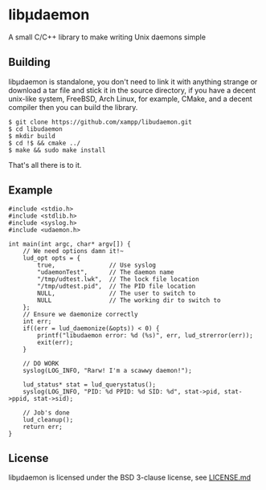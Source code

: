 # libμdaemon
A small C/C++ library to make writing Unix daemons simple

## Building
libμdaemon is standalone, you don't need to link it with anything strange or download a tar file and stick it in the source directory, if you have a decent unix-like system, FreeBSD, Arch Linux, for example, CMake, and a decent compiler then you can build the library.

```
$ git clone https://github.com/xampp/libudaemon.git
$ cd libudaemon
$ mkdir build
$ cd !$ && cmake ../
$ make && sudo make install
``` 

That's all there is to it.

## Example

```{.c}
#include <stdio.h>
#include <stdlib.h>
#include <syslog.h>
#include <udaemon.h>

int main(int argc, char* argv[]) {
	// We need options damn it!~
	lud_opt opts = {
		true,				// Use syslog
		"udaemonTest",		// The daemon name
		"/tmp/udtest.lwk",	// The lock file location
		"/tmp/udtest.pid",	// The PID file location
		NULL,				// The user to switch to
		NULL				// The working dir to switch to
	};
	// Ensure we daemonize correctly
	int err;
	if((err = lud_daemonize(&opts)) < 0) {
		printf("libudaemon error: %d (%s)", err, lud_strerror(err));
		exit(err);
	}

	// DO WORK
	syslog(LOG_INFO, "Rarw! I'm a scawwy daemon!");

	lud_status* stat = lud_querystatus();
	syslog(LOG_INFO, "PID: %d PPID: %d SID: %d", stat->pid, stat->ppid, stat->sid);

	// Job's done
	lud_cleanup();
	return err;
}
```

## License
libμdaemon is licensed under the BSD 3-clause license, see [LICENSE.md](https://github.com/XAMPP/lib-daemon/blob/master/LICENSE.md)
